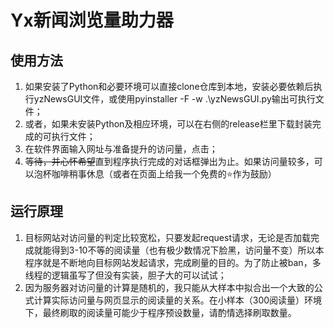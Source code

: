 # Yx新闻浏览量助力器

## 使用方法

1. 如果安装了Python和必要环境可以直接clone仓库到本地，安装必要依赖后执行yzNewsGUI文件，或使用pyinstaller -F -w .\yzNewsGUI.py输出可执行文件；
2. 或者，如果未安装Python及相应环境，可以在右侧的release栏里下载封装完成的可执行文件；
3. 在软件界面输入网址与准备提升的访问量，点击；
4. ~~等待，并心怀希望~~直到程序执行完成的对话框弹出为止。如果访问量较多，可以泡杯咖啡稍事休息（或者在页面上给我一个免费的⭐作为鼓励）

## 运行原理

1. 目标网站对访问量的判定比较宽松，只要发起request请求，无论是否加载完成就能得到3-10不等的阅读量（也有极少数情况下脸黑，访问量不变）所以本程序就是不断地向目标网站发起请求，完成刷量的目的。为了防止被ban，多线程的逻辑虽写了但没有实装，胆子大的可以试试；
2. 因为服务器对访问量的计算是随机的，我只能从大样本中拟合出一个大致的公式计算实际访问量与网页显示的阅读量的关系。在小样本（300阅读量）环境下，最终刷取的阅读量可能少于程序预设数量，请酌情选择刷取数量。